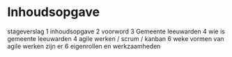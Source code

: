 # **Inhoudsopgave**

stageverslag 1
inhoudsopgave 2
voorword 3
Gemeente leeuwarden 4
	wie is gemeente leeuwarden 4
	agile werken / scrum / kanban 6
		weke vormen van agile werken zijn er 6
eigenrollen en werkzaamheden 